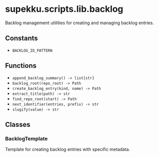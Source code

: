 # supekku.scripts.lib.backlog

Backlog management utilities for creating and managing backlog entries.

## Constants

- `BACKLOG_ID_PATTERN`

## Functions

- `append_backlog_summary() -> list[str]`
- `backlog_root(repo_root) -> Path`
- `create_backlog_entry(kind, name) -> Path`
- `extract_title(path) -> str`
- `find_repo_root(start) -> Path`
- `next_identifier(entries, prefix) -> str`
- `slugify(value) -> str`

## Classes

### BacklogTemplate

Template for creating backlog entries with specific metadata.

